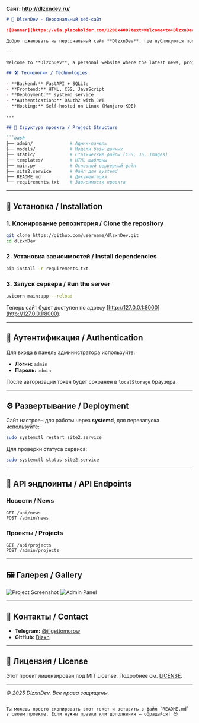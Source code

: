 **Сайт: http://dlzxndev.ru/**

```markdown
# 🚀 DlzxnDev - Персональный веб-сайт

![Banner](https://via.placeholder.com/1200x400?text=Welcome+to+DlzxnDev)

Добро пожаловать на персональный сайт **DlzxnDev**, где публикуются последние новости, проекты и информация обо мне. Этот сайт создан с использованием **FastAPI**, **SQLite**, и фронтенд-части на **HTML, CSS, JavaScript**.

---

Welcome to **DlzxnDev**, a personal website where the latest news, projects, and information about me are published. This website is built using **FastAPI**, **SQLite**, and frontend with **HTML, CSS, JavaScript**.

## 🛠️ Технологии / Technologies

- **Backend:** FastAPI + SQLite
- **Frontend:** HTML, CSS, JavaScript
- **Deployment:** systemd service
- **Authentication:** OAuth2 with JWT
- **Hosting:** Self-hosted on Linux (Manjaro KDE)

---

## 📂 Структура проекта / Project Structure

```bash
├── admin/              # Админ-панель
├── models/             # Модели базы данных
├── static/             # Статические файлы (CSS, JS, Images)
├── templates/          # HTML шаблоны
├── main.py             # Основной серверный файл
├── site2.service       # Файл для systemd
├── README.md           # Документация
└── requirements.txt    # Зависимости проекта
```

---

## 🚀 Установка / Installation

### 1. Клонирование репозитория / Clone the repository

```bash
git clone https://github.com/username/dlzxnDev.git
cd dlzxnDev
```

### 2. Установка зависимостей / Install dependencies

```bash
pip install -r requirements.txt
```

### 3. Запуск сервера / Run the server

```bash
uvicorn main:app --reload
```

Теперь сайт будет доступен по адресу [http://127.0.0.1:8000](http://127.0.0.1:8000).

---

## 🔐 Аутентификация / Authentication

Для входа в панель администратора используйте:

- **Логин:** `admin`
- **Пароль:** `admin`

После авторизации токен будет сохранен в `localStorage` браузера.

---

## ⚙️ Развертывание / Deployment

Сайт настроен для работы через **systemd**, для перезапуска используйте:

```bash
sudo systemctl restart site2.service
```

Для проверки статуса сервиса:

```bash
sudo systemctl status site2.service
```

---

## 📜 API эндпоинты / API Endpoints

### Новости / News

```http
GET /api/news
POST /admin/news
```

### Проекты / Projects

```http
GET /api/projects
POST /admin/projects
```

---

## 🖼️ Галерея / Gallery

![Project Screenshot](https://via.placeholder.com/800x400?text=Project+Screenshot)
![Admin Panel](https://via.placeholder.com/800x400?text=Admin+Panel)

---

## 📧 Контакты / Contact

- **Telegram:** [@illgettomorow](https://t.me/illgettomorow)
- **GitHub:** [Dlzxn](https://github.com/Dlzxn)

---

## 📝 Лицензия / License

Этот проект лицензирован под MIT License. Подробнее см. [LICENSE](LICENSE).

---

_© 2025 DlzxnDev. Все права защищены._
```

Ты можешь просто скопировать этот текст и вставить в файл `README.md` в своем проекте. Если нужны правки или дополнения — обращайся! 😎